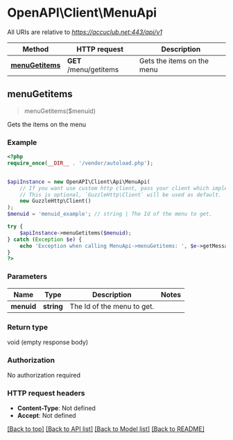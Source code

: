 # OpenAPI\Client\MenuApi

All URIs are relative to *https://accuclub.net:443/api/v1*

Method | HTTP request | Description
------------- | ------------- | -------------
[**menuGetitems**](MenuApi.md#menuGetitems) | **GET** /menu/getitems | Gets the items on the menu



## menuGetitems

> menuGetitems($menuid)

Gets the items on the menu

### Example

```php
<?php
require_once(__DIR__ . '/vendor/autoload.php');


$apiInstance = new OpenAPI\Client\Api\MenuApi(
    // If you want use custom http client, pass your client which implements `GuzzleHttp\ClientInterface`.
    // This is optional, `GuzzleHttp\Client` will be used as default.
    new GuzzleHttp\Client()
);
$menuid = 'menuid_example'; // string | The Id of the menu to get.

try {
    $apiInstance->menuGetitems($menuid);
} catch (Exception $e) {
    echo 'Exception when calling MenuApi->menuGetitems: ', $e->getMessage(), PHP_EOL;
}
?>
```

### Parameters


Name | Type | Description  | Notes
------------- | ------------- | ------------- | -------------
 **menuid** | **string**| The Id of the menu to get. |

### Return type

void (empty response body)

### Authorization

No authorization required

### HTTP request headers

- **Content-Type**: Not defined
- **Accept**: Not defined

[[Back to top]](#) [[Back to API list]](../../README.md#documentation-for-api-endpoints)
[[Back to Model list]](../../README.md#documentation-for-models)
[[Back to README]](../../README.md)

